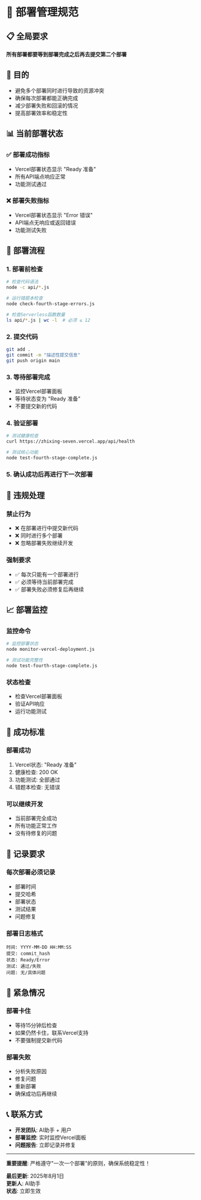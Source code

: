 # 🚀 部署管理规范

## 📋 全局要求

**所有部署都要等到部署完成之后再去提交第二个部署**

## 🎯 目的

- 避免多个部署同时进行导致的资源冲突
- 确保每次部署都能正确完成
- 减少部署失败和回滚的情况
- 提高部署效率和稳定性

## 📊 当前部署状态

### ✅ 部署成功指标
- Vercel部署状态显示 "Ready 准备"
- 所有API端点响应正常
- 功能测试通过

### ❌ 部署失败指标
- Vercel部署状态显示 "Error 错误"
- API端点无响应或返回错误
- 功能测试失败

## 🔧 部署流程

### 1. 部署前检查
```bash
# 检查代码语法
node -c api/*.js

# 运行错题本检查
node check-fourth-stage-errors.js

# 检查Serverless函数数量
ls api/*.js | wc -l  # 必须 ≤ 12
```

### 2. 提交代码
```bash
git add .
git commit -m "描述性提交信息"
git push origin main
```

### 3. 等待部署完成
- 监控Vercel部署面板
- 等待状态变为 "Ready 准备"
- 不要提交新的代码

### 4. 验证部署
```bash
# 测试健康检查
curl https://zhixing-seven.vercel.app/api/health

# 测试核心功能
node test-fourth-stage-complete.js
```

### 5. 确认成功后再进行下一次部署

## 🚨 违规处理

### 禁止行为
- ❌ 在部署进行中提交新代码
- ❌ 同时进行多个部署
- ❌ 忽略部署失败继续开发

### 强制要求
- ✅ 每次只能有一个部署进行
- ✅ 必须等待当前部署完成
- ✅ 部署失败必须修复后再继续

## 📈 部署监控

### 监控命令
```bash
# 监控部署状态
node monitor-vercel-deployment.js

# 测试功能完整性
node test-fourth-stage-complete.js
```

### 状态检查
- 检查Vercel部署面板
- 验证API响应
- 运行功能测试

## 🎯 成功标准

### 部署成功
1. Vercel状态: "Ready 准备"
2. 健康检查: 200 OK
3. 功能测试: 全部通过
4. 错题本检查: 无错误

### 可以继续开发
- 当前部署完全成功
- 所有功能正常工作
- 没有待修复的问题

## 📝 记录要求

### 每次部署必须记录
- 部署时间
- 提交哈希
- 部署状态
- 测试结果
- 问题修复

### 部署日志格式
```
时间: YYYY-MM-DD HH:MM:SS
提交: commit_hash
状态: Ready/Error
测试: 通过/失败
问题: 无/具体问题
```

## 🔄 紧急情况

### 部署卡住
- 等待15分钟后检查
- 如果仍然卡住，联系Vercel支持
- 不要强制提交新代码

### 部署失败
- 分析失败原因
- 修复问题
- 重新部署
- 确保成功后再继续

## 📞 联系方式

- **开发团队**: AI助手 + 用户
- **部署监控**: 实时监控Vercel面板
- **问题报告**: 立即记录并修复

---

**重要提醒**: 严格遵守"一次一个部署"的原则，确保系统稳定性！

**最后更新**: 2025年8月1日  
**更新人**: AI助手  
**状态**: 立即生效 